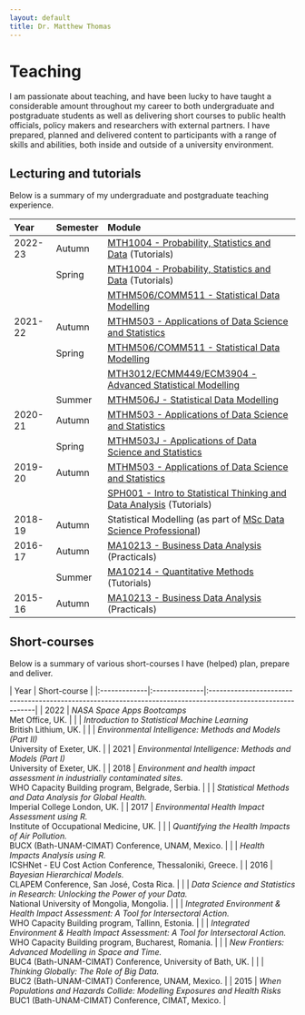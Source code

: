 ```yaml
---
layout: default
title: Dr. Matthew Thomas
---
```


# Teaching 

I am passionate about teaching, and have been lucky to have taught a considerable amount throughout my career to both undergraduate and postgraduate students as well as delivering short courses to public health officials, policy makers and researchers with external partners. I have prepared, planned and delivered content to participants with a range of skills and abilities, both inside and outside of a university environment. 

## Lecturing and tutorials 

Below is a summary of my undergraduate and postgraduate teaching experience. 

| Year        | Semester          | Module |
|:-------------|:--------------|:------|
| 2022-23  | Autumn     | [MTH1004 - Probability, Statistics and Data](https://intranet.exeter.ac.uk/emps/studentinfo/subjects/mathematics/modules/2022/index.php/?moduleCode=MTH1004) (Tutorials)|
|                 | Spring      | [MTH1004 - Probability, Statistics and Data](https://intranet.exeter.ac.uk/emps/studentinfo/subjects/mathematics/modules/2022/index.php/?moduleCode=MTH1004) (Tutorials)|
|                 |                 | [MTHM506/COMM511 - Statistical Data Modelling](https://intranet.exeter.ac.uk/emps/studentinfo/subjects/mathematics/modules/2022/index.php/?moduleCode=MTHM506)  |
| 2021-22  | Autumn     | [MTHM503 - Applications of Data Science and Statistics](https://intranet.exeter.ac.uk/emps/studentinfo/subjects/mathematics/modules/2021/index.php/?moduleCode=MTHM503)  |
|                | Spring       | [MTHM506/COMM511 - Statistical Data Modelling](https://intranet.exeter.ac.uk/emps/studentinfo/subjects/mathematics/modules/2021/index.php/?moduleCode=MTHM506)  |
|                |                   | [MTH3012/ECMM449/ECM3904 - Advanced Statistical Modelling](https://intranet.exeter.ac.uk/emps/studentinfo/subjects/mathematics/modules/2020/index.php/?moduleCode=MTH3012)   |
|                | Summer    | [MTHM506J - Statistical Data Modelling](https://intranet.exeter.ac.uk/emps/studentinfo/subjects/mathematics/modules/2021/index.php/?moduleCode=MTHM506)   |
| 2020-21  | Autumn     | [MTHM503 - Applications of Data Science and Statistics](https://intranet.exeter.ac.uk/emps/studentinfo/subjects/mathematics/modules/2020/index.php/?moduleCode=MTHM503)  |
|                | Spring       | [MTHM503J - Applications of Data Science and Statistics](https://intranet.exeter.ac.uk/emps/studentinfo/subjects/mathematics/modules/2020/index.php/?moduleCode=MTHM503)  |
| 2019-20  | Autumn     | [MTHM503 - Applications of Data Science and Statistics](https://intranet.exeter.ac.uk/emps/studentinfo/subjects/mathematics/modules/2019/index.php/?moduleCode=MTHM503)  |
|                 |                | [SPH001 - Intro to Statistical Thinking and Data Analysis](https://www.google.com/url?sa=t&rct=j&q=&esrc=s&source=web&cd=&ved=2ahUKEwiHgp_z5of5AhVIgFwKHckVD-AQFnoECBEQAQ&url=https%3A%2F%2Fwww.imperial.ac.uk%2Fmedia%2Fimperial-college%2Fmedicine%2Fsph%2Fstudy%2Fmodule-outlines%2Fhda%2FIntro-to-Stat-Thinking-and-Data-Analysis-Module-Outline-2019.20-Updated.docx&usg=AOvVaw3Esow9eU9hUZPlVMXEKyUk)  (Tutorials)     |
| 2018-19  | Autumn     | Statistical Modelling (as part of [MSc Data Science Professional](https://www.exeter.ac.uk/study/degreeapprenticeships/programmes/researchscientist/)) |
| 2016-17  | Autumn     | [MA10213 - Business Data Analysis](https://www.bath.ac.uk/catalogues/2016-2017/ma/MA10213.html)  (Practicals)   |
|                | Summer    | [MA10214 - Quantitative Methods](https://www.bath.ac.uk/catalogues/2016-2017/ma/MA10214.html) (Tutorials) |
| 2015-16  | Autumn     | [MA10213 - Business Data Analysis](https://www.bath.ac.uk/catalogues/2015-2016/ma/MA10213.html) (Practicals)   |

## Short-courses

Below is a summary of various short-courses I have (helped) plan, prepare and deliver.

| Year        | Short-course |
|:-------------|:--------------|:------------------------------------------------------------------------------------------------------------|
| 2022        | _NASA Space Apps Bootcamps_ <br> Met Office, UK. |
|                 | _Introduction to Statistical Machine Learning_ <br>British Lithium, UK. |
|                 | _Environmental Intelligence: Methods and Models (Part II)_ <br> University of Exeter, UK. |
| 2021        | _Environmental Intelligence: Methods and Models (Part I)_ <br> University of Exeter, UK. |
| 2018        | _Environment and health impact assessment in industrially contaminated sites._ <br> WHO Capacity Building program, Belgrade, Serbia. |
|                 | _Statistical Methods and Data Analysis for Global Health._<br> Imperial College London, UK. |
| 2017        | _Environmental Health Impact Assessment using R._<br>Institute of Occupational Medicine, UK. |
|                 | _Quantifying the Health Impacts of Air Pollution._<br> BUCX (Bath-UNAM-CIMAT) Conference, UNAM, Mexico. |
|                 | _Health Impacts Analysis using R._<br> ICSHNet - EU Cost Action Conference, Thessaloniki, Greece. |
| 2016        | _Bayesian Hierarchical Models._ <br>CLAPEM Conference, San Jos&eacute;, Costa Rica. |
|                 | _Data Science and Statistics in Research: Unlocking the Power of your Data._ <br> National University of Mongolia, Mongolia. |
|                 | _Integrated Environment & Health Impact Assessment: A Tool for Intersectoral Action._<br>WHO Capacity Building program, Tallinn, Estonia. |
|                 | _Integrated Environment & Health Impact Assessment: A Tool for Intersectoral Action._<br>WHO Capacity Building program, Bucharest, Romania.  |
|                 | _New Frontiers: Advanced Modelling in Space and Time._ <br>BUC4 (Bath-UNAM-CIMAT) Conference, University of Bath, UK. |
|                 | _Thinking Globally: The Role of Big Data._<br> BUC2 (Bath-UNAM-CIMAT) Conference, UNAM, Mexico. |
| 2015        | _When Populations and Hazards Collide: Modelling Exposures and Health Risks_ <br> BUC1 (Bath-UNAM-CIMAT) Conference, CIMAT, Mexico. |
